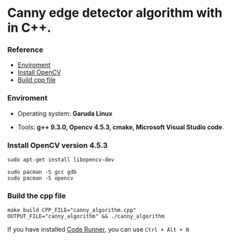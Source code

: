 # Canny edge detector algorithm with in C++.

### Reference
- [Enviroment](#Enviroment)
- [Install OpenCV](#Install-OpenCV-version-453)
- [Build cpp file](#Build-the-cpp-file)

### Enviroment
- Operating system: **Garuda Linux** 

- Tools: **g++ 9.3.0, Opencv 4.5.3, cmake, Microsoft Visual Studio code**.

### Install OpenCV version 4.5.3
```
sudo apt-get install libopencv-dev
```

```
sudo pacman -S gcc gdb
sudo pacman -S opencv
```

### Build the cpp file
```
make build CPP_FILE="canny_algorithm.cpp" OUTPUT_FILE="canny_algorithm" && ./canny_algorithm
```
If you have installed [Code Runner](https://marketplace.visualstudio.com/items?itemName=formulahendry.code-runner), you can use `Ctrl + Alt + N`



